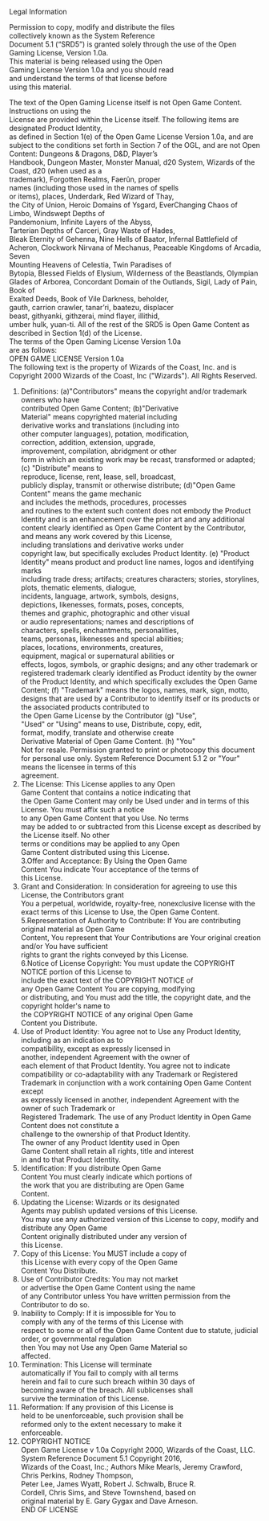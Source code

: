 Legal Information

Permission	to	copy,	modify	and	distribute	the	files	
collectively	known	as	the	System	Reference	
Document	5.1 (“SRD5”)	is	granted	solely	through	the	
use	of	the	Open	Gaming	License,	Version	1.0a.	
This	material	is	being	released	using	the	Open	
Gaming	License	Version	1.0a	and	you	should	read	
and	understand	the	terms	of	that	license	before	
using	this	material.

The	text	of	the	Open	Gaming	License	itself	is	not	
Open	Game	Content.	Instructions	on	using the	
License	are	provided	within	the	License	itself.	
The	following	items	are	designated	Product	Identity,	
as	defined	in	Section	1(e)	of	the	Open	Game	License	
Version	1.0a,	and	are	subject	to	the	conditions	set	
forth	in	Section	7	of	the	OGL,	and	are	not	Open	
Content:	Dungeons	&	Dragons,	D&D,	Player’s	
Handbook,	Dungeon	Master,	Monster	Manual,	d20	
System,	Wizards	of	the	Coast,	d20	(when	used	as	a	
trademark),	Forgotten	Realms,	Faerûn,	proper	
names	(including	those	used	in	the	names	of	spells	
or	items),	places,	Underdark,	Red	Wizard	of	Thay,	
the	City	of	Union,	Heroic	Domains	of	Ysgard,	EverChanging	Chaos	of	Limbo,	Windswept	Depths	of	
Pandemonium,	Infinite	Layers	of	the	Abyss,	
Tarterian	Depths	of	Carceri,	Gray	Waste	of	Hades,	
Bleak	Eternity	of	Gehenna,	Nine	Hells	of	Baator,	
Infernal	Battlefield	of	Acheron,	Clockwork	Nirvana	
of	Mechanus,	Peaceable	Kingdoms	of	Arcadia,	Seven	
Mounting	Heavens	of	Celestia,	Twin	Paradises	of	
Bytopia,	Blessed	Fields	of	Elysium,	Wilderness	of	the	
Beastlands,	Olympian	Glades	of	Arborea, Concordant	
Domain	of	the	Outlands,	Sigil,	Lady	of	Pain,	Book	of	
Exalted	Deeds,	Book	of	Vile	Darkness,	beholder,	
gauth,	carrion	crawler,	tanar’ri,	baatezu,	displacer	
beast,	githyanki,	githzerai,	mind	flayer,	illithid,	
umber	hulk,	yuan-ti.
All	of	the	rest	of	the	SRD5	is	Open	Game	Content	as	
described	in	Section	1(d)	of	the	License.	
The	terms	of	the	Open	Gaming	License	Version	1.0a	
are	as	follows:	
OPEN	GAME	LICENSE	Version	1.0a	
The	following	text	is	the	property	of	Wizards	of	the	
Coast,	Inc.	and	is	Copyright	2000	Wizards	of	the	
Coast,	Inc	("Wizards").	All	Rights	Reserved.	
1.	Definitions:	(a)"Contributors"	means	the	
copyright	and/or	trademark	owners	who	have	
contributed	Open	Game	Content;	(b)"Derivative	
Material"	means	copyrighted	material	including	
derivative	works	and	translations	(including	into	
other	computer	languages),	potation,	modification,	
correction,	addition,	extension,	upgrade,	
improvement,	compilation,	abridgment	or	other	
form	in	which	an	existing	work	may	be	recast,	
transformed	or	adapted; (c)	"Distribute"	means	to	
reproduce,	license,	rent,	lease,	sell,	broadcast,	
publicly	display,	transmit	or	otherwise	distribute;	
(d)"Open	Game	Content"	means	the	game	mechanic	
and	includes	the	methods,	procedures,	processes	
and	routines	to	the	extent	such	content	does	not	
embody	the	Product	Identity	and	is	an	enhancement	
over	the	prior	art	and	any	additional	content	clearly	
identified	as	Open	Game	Content	by	the	Contributor,	
and	means	any	work	covered	by	this	License,	
including	translations	and	derivative	works	under	
copyright	law,	but	specifically	excludes	Product	
Identity.	(e)	"Product	Identity"	means	product	and	
product	line	names,	logos	and	identifying	marks	
including	trade	dress;	artifacts;	creatures	characters;	
stories,	storylines,	plots,	thematic	elements,	dialogue,	
incidents,	language,	artwork,	symbols,	designs,	
depictions,	likenesses,	formats,	poses,	concepts,	
themes	and	graphic,	photographic	and	other	visual	
or	audio	representations;	names	and	descriptions	of	
characters,	spells,	enchantments,	personalities,	
teams,	personas,	likenesses	and	special	abilities;	
places,	locations,	environments,	creatures,	
equipment,	magical	or	supernatural	abilities	or	
effects,	logos,	symbols,	or	graphic	designs;	and	any	
other	trademark	or	registered	trademark	clearly	
identified	as	Product	identity	by	the	owner	of	the	
Product	Identity,	and	which	specifically	excludes	the	
Open	Game	Content;	(f)	"Trademark"	means	the	
logos,	names,	mark,	sign,	motto,	designs	that	are	
used	by	a	Contributor	to	identify	itself	or	its	
products	or the	associated	products	contributed	to	
the	Open	Game	License	by	the	Contributor	(g)	"Use",	
"Used"	or	"Using"	means	to	use,	Distribute,	copy,	edit,	
format,	modify,	translate	and	otherwise	create	
Derivative	Material	of	Open	Game	Content.	(h)	"You"	
Not	for	resale.	Permission	granted	to	print	or	photocopy	this	document	for	personal	use	only. System	Reference	Document	5.1 2
or	"Your" means	the	licensee	in	terms	of	this	
agreement.	
2.	The	License:	This	License	applies	to	any	Open	
Game	Content	that	contains	a	notice	indicating	that	
the	Open	Game	Content	may	only	be	Used	under	and	
in	terms	of	this	License.	You	must	affix	such	a	notice	
to	any	Open	Game	Content	that	you	Use.	No	terms	
may	be	added	to	or	subtracted	from	this	License	
except	as	described	by	the	License	itself.	No	other	
terms	or	conditions	may	be	applied	to	any	Open	
Game	Content	distributed	using	this	License.	
3.Offer	and	Acceptance:	By	Using	the	Open	Game	
Content	You	indicate	Your	acceptance	of	the	terms	of	
this	License.	
4.	Grant	and	Consideration:	In	consideration	for	
agreeing	to	use	this	License,	the	Contributors	grant	
You	a	perpetual,	worldwide,	royalty-free,	nonexclusive	license	with	the	exact	terms	of	this	License	
to	Use,	the	Open	Game	Content.	
5.Representation	of	Authority	to	Contribute:	If	You	
are	contributing	original	material	as	Open	Game	
Content,	You	represent	that	Your	Contributions	are	
Your	original	creation	and/or	You	have	sufficient	
rights	to	grant	the	rights	conveyed	by	this	License.	
6.Notice	of	License	Copyright:	You	must	update	the	
COPYRIGHT	NOTICE	portion	of	this	License	to	
include	the	exact	text	of	the	COPYRIGHT	NOTICE	of	
any	Open	Game	Content	You	are	copying,	modifying	
or	distributing,	and	You	must	add	the	title,	the	
copyright	date,	and	the	copyright	holder's	name	to	
the	COPYRIGHT	NOTICE	of	any	original	Open	Game	
Content	you	Distribute.	
7.	Use	of	Product	Identity:	You	agree	not	to	Use	any	
Product	Identity,	including	as	an	indication	as	to	
compatibility,	except	as	expressly	licensed	in	
another,	independent	Agreement	with	the	owner	of	
each	element	of	that	Product	Identity.	You	agree	not	
to	indicate	compatibility	or	co-adaptability	with	any	
Trademark	or	Registered	Trademark	in	conjunction	
with	a	work	containing	Open	Game	Content	except	
as	expressly	licensed	in	another,	independent	
Agreement	with	the	owner	of	such	Trademark	or	
Registered	Trademark.	The	use	of	any	Product	
Identity	in	Open	Game	Content	does	not	constitute	a	
challenge	to	the	ownership	of	that	Product	Identity.	
The	owner	of	any	Product	Identity	used	in	Open	
Game	Content	shall	retain	all	rights,	title	and	interest	
in	and	to	that	Product	Identity.	
8.	Identification:	If	you	distribute	Open	Game	
Content	You	must	clearly	indicate	which	portions	of	
the	work	that	you	are	distributing	are	Open	Game	
Content.	
9.	Updating	the	License:	Wizards	or	its	designated	
Agents	may	publish	updated	versions	of	this	License.	
You	may	use	any	authorized	version	of	this	License	
to	copy,	modify	and	distribute	any	Open	Game	
Content	originally	distributed	under	any	version	of	
this	License.	
10.	Copy	of	this	License:	You	MUST	include	a	copy	of	
this	License	with	every	copy	of	the	Open	Game	
Content	You	Distribute.	
11.	Use	of	Contributor	Credits:	You	may	not	market	
or	advertise	the	Open	Game	Content	using	the	name	
of	any	Contributor	unless	You	have	written	
permission	from	the	Contributor	to	do	so.	
12.	Inability	to	Comply:	If	it	is	impossible	for	You	to	
comply	with	any	of	the	terms	of	this	License	with	
respect	to	some	or	all	of	the	Open	Game	Content	due	
to	statute,	judicial	order,	or	governmental	regulation	
then	You	may	not	Use	any	Open	Game	Material	so	
affected.	
13.	Termination:	This	License	will	terminate	
automatically	if	You	fail	to	comply	with	all	terms	
herein	and	fail	to	cure	such	breach	within	30	days	of	
becoming	aware	of	the	breach.	All	sublicenses	shall	
survive	the	termination	of	this	License.	
14.	Reformation:	If	any	provision	of	this	License	is	
held	to	be	unenforceable,	such	provision	shall	be	
reformed	only	to	the	extent	necessary	to	make	it	
enforceable.	
15.	COPYRIGHT	NOTICE	
Open	Game	License	v	1.0a	Copyright	2000,	Wizards	
of	the	Coast,	LLC.	
System	Reference	Document	5.1 Copyright	2016,	
Wizards	of	the	Coast,	Inc.;	Authors	Mike	Mearls,	
Jeremy	Crawford,	Chris	Perkins,	Rodney	Thompson,	
Peter	Lee,	James	Wyatt,	Robert	J.	Schwalb,	Bruce	R.	
Cordell,	Chris	Sims,	and	Steve	Townshend,	based	on	
original	material	by	E.	Gary	Gygax	and	Dave	Arneson.	
END	OF	LICENSE	
